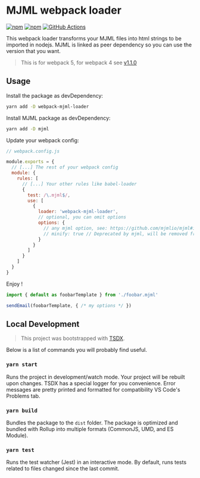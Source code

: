 # MJML webpack loader

[![npm](https://badgen.net/npm/v/webpack-mjml-loader)](https://www.npmjs.com/package/webpack-mjml-loader)
[![npm](https://badgen.net/npm/dm/webpack-mjml-loader)](https://www.npmjs.com/package/webpack-mjml-loader)
[![GitHub Actions](https://img.shields.io/endpoint.svg?url=https%3A%2F%2Factions-badge.atrox.dev%2FBlitzBanana%2Fwebpack-mjml-loader%2Fbadge&label=build&logo=none)](https://actions-badge.atrox.dev/BlitzBanana/webpack-mjml-loader/goto)

This webpack loader transforms your MJML files into html strings to be imported in nodejs. MJML is linked as peer dependency so you can use the version that you want.

> This is for webpack 5, for webpack 4 see [v1.1.0](https://github.com/BlitzBanana/webpack-mjml-loader/tree/v1.1.0)

## Usage

Install the package as devDependency:
```sh
yarn add -D webpack-mjml-loader
```

Install MJML package as devDependency:
```sh
yarn add -D mjml
```

Update your webpack config:
```js
// webpack.config.js

module.exports = {
  // [...] The rest of your webpack config
  module: {
    rules: [
      // [...] Your other rules like babel-loader
      {
        test: /\.mjml$/,
        use: [
          {
            loader: 'webpack-mjml-loader',
            // optional, you can omit options
            options: {
              // any mjml option, see: https://github.com/mjmlio/mjml#inside-nodejs
              // minify: true // Deprecated by mjml, will be removed from mjml 5.0
            }
          }
        ]
      }
    ]
  }
}
```

Enjoy !
```js
import { default as foobarTemplate } from './foobar.mjml'

sendEmail(foobarTemplate, { /* my options */ })
```


## Local Development

> This project was bootstrapped with [TSDX](https://github.com/jaredpalmer/tsdx).

Below is a list of commands you will probably find useful.

### `yarn start`

Runs the project in development/watch mode. Your project will be rebuilt upon changes. TSDX has a special logger for you convenience. Error messages are pretty printed and formatted for compatibility VS Code's Problems tab.

### `yarn build`

Bundles the package to the `dist` folder.
The package is optimized and bundled with Rollup into multiple formats (CommonJS, UMD, and ES Module).

### `yarn test`

Runs the test watcher (Jest) in an interactive mode.
By default, runs tests related to files changed since the last commit.
